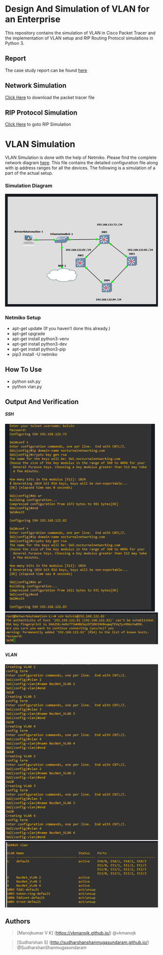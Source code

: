# Design And Simulation of VLAN for an Enterprise

This repository contains the simulation of VLAN in Cisco Packet Tracer and the implementation of VLAN setup and RIP Routing Protocol simulations in Python 3.

## Report
The case study report can be found [here](https://github.com/vkmanojk/Networks-VirtualLAN/blob/master/Report.pdf)


## Network Simulation
[Click Here](https://github.com/vkmanojk/Networks-VirtualLAN/blob/master/VLAN.pkt) to download the packet tracer file

## RIP Protocol Simulation
[Click Here](https://github.com/vkmanojk/Networks-VirtualLAN/blob/master/RIPv2-Simulation/readme.md) to goto RIP Simulation

# VLAN Simulation
VLAN Simulation is done with the help of Netmiko.
Please find the complete network diagram [here](https://github.com/vkmanojk/Networks-VirtualLAN/blob/master/VLAN.pkt). This file contains the detailed configuration file along with ip address ranges for all the devices. The following is a simulation of a part of the actual setup.
### Simulation Diagram 
![alt text](https://github.com/vkmanojk/Networks-VirtualLAN/blob/master/output/VLanSimulationDiagram.png)

### Netmiko Setup

* apt-get update (If you haven’t done this already.)
* apt-get upgrade
* apt-get install python3-venv
* apt-get install python3-dev
* apt-get install python3-pip
* pip3 install -U netmiko

## How To Use

* python ssh.py
* python vlan.py


## Output And Verification
##### SSH
![alt text](https://github.com/vkmanojk/Networks-VirtualLAN/blob/master/output/sampleoutput1.png)
![alt text](https://github.com/vkmanojk/Networks-VirtualLAN/blob/master/output/sampleoutput2.png)
###
##### VLAN
![alt text](https://github.com/vkmanojk/Networks-VirtualLAN/blob/master/output/sampleoutput3.png)
![alt text](https://github.com/vkmanojk/Networks-VirtualLAN/blob/master/output/sampleoutput4.png)

## Authors

> [Manojkumar V K] (https://vkmanojk.github.io/) @vkmanojk

> [Sudharshan S] (http://sudharshanshanmugasundaram.github.io/) @SudharshanShanmugasundaram
